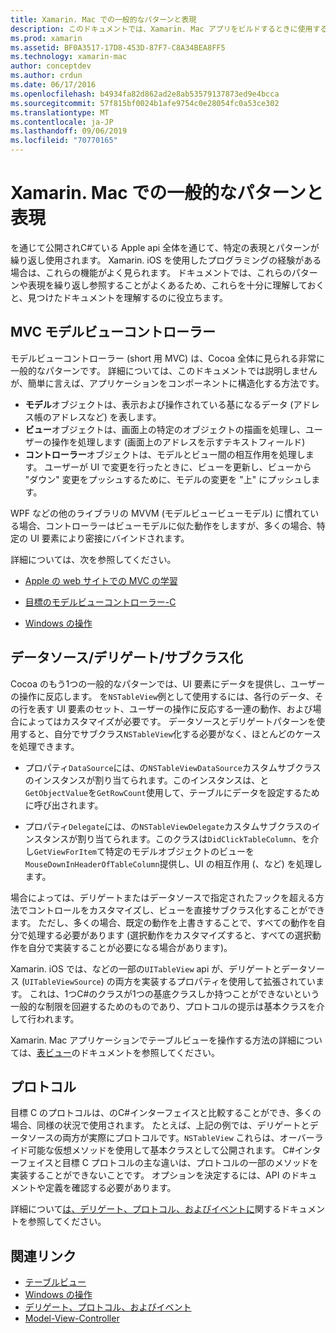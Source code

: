 ```yaml
---
title: Xamarin. Mac での一般的なパターンと表現
description: このドキュメントでは、Xamarin. Mac アプリをビルドするときに使用する一般的なデザインパターンについて説明します。 モデルビューコントローラーパターン、データソースとデリゲートパターン、およびプロトコルについて説明します。
ms.prod: xamarin
ms.assetid: BF0A3517-17D8-453D-87F7-C8A34BEA8FF5
ms.technology: xamarin-mac
author: conceptdev
ms.author: crdun
ms.date: 06/17/2016
ms.openlocfilehash: b4934fa82d862ad2e8ab53579137873ed9e4bcca
ms.sourcegitcommit: 57f815bf0024b1afe9754c0e28054fc0a53ce302
ms.translationtype: MT
ms.contentlocale: ja-JP
ms.lasthandoff: 09/06/2019
ms.locfileid: "70770165"
---
```

# <a name="common-patterns-and-idioms-in-xamarinmac"></a>Xamarin. Mac での一般的なパターンと表現

を通じて公開されC#ている Apple api 全体を通じて、特定の表現とパターンが繰り返し使用されます。 Xamarin. iOS を使用したプログラミングの経験がある場合は、これらの機能がよく見られます。 ドキュメントでは、これらのパターンや表現を繰り返し参照することがよくあるため、これらを十分に理解しておくと、見つけたドキュメントを理解するのに役立ちます。

## <a name="mvc---model-view-controller"></a>MVC モデルビューコントローラー

モデルビューコントローラー (short 用 MVC) は、Cocoa 全体に見られる非常に一般的なパターンです。 詳細については、このドキュメントでは説明しませんが、簡単に言えば、アプリケーションをコンポーネントに構造化する方法です。

- **モデル**オブジェクトは、表示および操作されている基になるデータ (アドレス帳のアドレスなど) を表します。
- **ビュー**オブジェクトは、画面上の特定のオブジェクトの描画を処理し、ユーザーの操作を処理します (画面上のアドレスを示すテキストフィールド)
- **コントローラー**オブジェクトは、モデルとビュー間の相互作用を処理します。 ユーザーが UI で変更を行ったときに、ビューを更新し、ビューから "ダウン" 変更をプッシュするために、モデルの変更を "上" にプッシュします。

WPF などの他のライブラリの MVVM (モデルビュービューモデル) に慣れている場合、コントローラーはビューモデルに似た動作をしますが、多くの場合、特定の UI 要素により密接にバインドされます。

詳細については、次を参照してください。

- [Apple の web サイトでの MVC の学習](https://developer.apple.com/library/ios/documentation/general/conceptual/devpedia-cocoacore/MVC.html)

- [目標のモデルビューコントローラー-C](https://developer.apple.com/library/ios/documentation/general/conceptual/CocoaEncyclopedia/Model-View-Controller/Model-View-Controller.html)
- [Windows の操作](~/mac/user-interface/window.md)

## <a name="data-source--delegate--subclassing"></a>データソース/デリゲート/サブクラス化

Cocoa のもう1つの一般的なパターンでは、UI 要素にデータを提供し、ユーザーの操作に反応します。 を`NSTableView`例として使用するには、各行のデータ、その行を表す UI 要素のセット、ユーザーの操作に反応する一連の動作、および場合によってはカスタマイズが必要です。 データソースとデリゲートパターンを使用すると、自分でサブクラス`NSTableView`化する必要がなく、ほとんどのケースを処理できます。

- プロパティ`DataSource`には、の`NSTableViewDataSource`カスタムサブクラスのインスタンスが割り当てられます。このインスタンスは、と`GetObjectValue`を`GetRowCount`使用して、テーブルにデータを設定するために呼び出されます。

- プロパティ`Delegate`には、の`NSTableViewDelegate`カスタムサブクラスのインスタンスが割り当てられます。このクラスは`DidClickTableColumn`、を介し`GetViewForItem`て特定のモデルオブジェクトのビューを`MouseDownInHeaderOfTableColumn`提供し、UI の相互作用 (、など) を処理します。

場合によっては、デリゲートまたはデータソースで指定されたフックを超える方法でコントロールをカスタマイズし、ビューを直接サブクラス化することができます。 ただし、多くの場合、既定の動作を上書きすることで、すべての動作を自分で処理する必要があります (選択動作をカスタマイズすると、すべての選択動作を自分で実装することが必要になる場合があります)。

Xamarin. iOS では、などの一部の`UITableView` api が、デリゲートとデータソース (`UITableViewSource`) の両方を実装するプロパティを使用して拡張されています。 これは、1つC#のクラスが1つの基底クラスしか持つことができないという一般的な制限を回避するためのものであり、プロトコルの提示は基本クラスを介して行われます。

Xamarin. Mac アプリケーションでテーブルビューを操作する方法の詳細については、[表ビュー](~/mac/user-interface/table-view.md)のドキュメントを参照してください。

## <a name="protocols"></a>プロトコル

目標 C のプロトコルは、のC#インターフェイスと比較することができ、多くの場合、同様の状況で使用されます。 たとえば、上記の例では、デリゲートとデータソースの両方が実際にプロトコルです。`NSTableView` これらは、オーバーライド可能な仮想メソッドを使用して基本クラスとして公開されます。 C#インターフェイスと目標 C プロトコルの主な違いは、プロトコルの一部のメソッドを実装することができないことです。 オプションを決定するには、API のドキュメントや定義を確認する必要があります。

詳細について[は、デリゲート、プロトコル、およびイベントに](~/ios/app-fundamentals/delegates-protocols-and-events.md)関するドキュメントを参照してください。

## <a name="related-links"></a>関連リンク

- [テーブルビュー](~/mac/user-interface/table-view.md)
- [Windows の操作](~/mac/user-interface/window.md)
- [デリゲート、プロトコル、およびイベント](~/ios/app-fundamentals/delegates-protocols-and-events.md)
- [Model-View-Controller](https://developer.apple.com/library/ios/documentation/general/conceptual/CocoaEncyclopedia/Model-View-Controller/Model-View-Controller.html)
